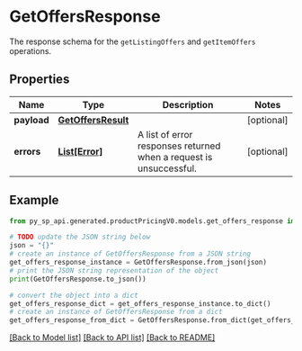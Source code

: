 # GetOffersResponse

The response schema for the `getListingOffers` and `getItemOffers` operations.

## Properties

Name | Type | Description | Notes
------------ | ------------- | ------------- | -------------
**payload** | [**GetOffersResult**](GetOffersResult.md) |  | [optional] 
**errors** | [**List[Error]**](Error.md) | A list of error responses returned when a request is unsuccessful. | [optional] 

## Example

```python
from py_sp_api.generated.productPricingV0.models.get_offers_response import GetOffersResponse

# TODO update the JSON string below
json = "{}"
# create an instance of GetOffersResponse from a JSON string
get_offers_response_instance = GetOffersResponse.from_json(json)
# print the JSON string representation of the object
print(GetOffersResponse.to_json())

# convert the object into a dict
get_offers_response_dict = get_offers_response_instance.to_dict()
# create an instance of GetOffersResponse from a dict
get_offers_response_from_dict = GetOffersResponse.from_dict(get_offers_response_dict)
```
[[Back to Model list]](../README.md#documentation-for-models) [[Back to API list]](../README.md#documentation-for-api-endpoints) [[Back to README]](../README.md)


